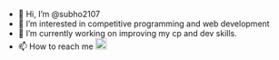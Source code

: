 - 👋 Hi, I’m @subho2107
- 👀 I’m interested in competitive programming and web development
- 🌱 I’m currently working on improving my cp and dev skills.
- 📫 How to reach me  <a href="https://www.linkedin.com/in/tirthankar-bhattacharya-a2b886191/"><img src="https://cdn.business2community.com/wp-content/uploads/2018/07/linked_in_1533006838.png"  width="20" height="20"> </a>

<!---
subho2107/subho2107 is a ✨ special ✨ repository because its `README.md` (this file) appears on your GitHub profile.
You can click the Preview link to take a look at your changes.
--->
